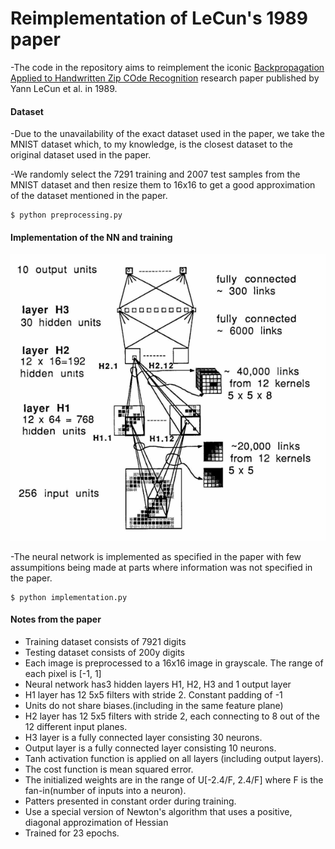 
# Reimplementation of LeCun's 1989 paper

-The code in the repository aims to reimplement the iconic [Backpropagation Applied to Handwritten Zip COde Recognition](http://yann.lecun.com/exdb/publis/pdf/lecun-89e.pdf) research paper published by Yann LeCun et al. in 1989.

#### Dataset

-Due to the unavailability of the exact dataset used in the paper, we take the MNIST dataset which, to my knowledge, is the closest dataset to the original dataset used in the paper.

-We randomly select the 7291 training and 2007 test samples from the MNIST dataset and then resize them to 16x16 to get a good approximation of the dataset mentioned in the paper.

```
$ python preprocessing.py
```

#### Implementation of the NN and training

![teaser](model_architecture.PNG)

-The neural network is implemented as specified in the paper with few assumpitions being made at parts where information was not specified in the paper. 

```
$ python implementation.py
```

#### Notes from the paper

- Training dataset consists of 7921 digits
- Testing dataset consists of 200y digits
- Each image is preprocessed to a 16x16 image in grayscale. The range of each pixel is [-1, 1]
- Neural network has3 hidden layers H1, H2, H3 and 1 output layer
- H1 layer has 12 5x5 filters with stride 2. Constant padding of -1
- Units do not share biases.(including in the same feature plane)
- H2 layer has 12 5x5 filters with stride 2, each connecting to 8 out of the 12 different input planes.
- H3 layer is a fully connected layer consisting 30 neurons.
- Output layer is a fully connected layer consisting 10 neurons.
- Tanh activation function is applied on all layers (including output layers).
- The cost function is mean squared error.
- The initialized weights are in the range of U[-2.4/F, 2.4/F] where F is the fan-in(number of inputs into a neuron).
- Patters presented in constant order during training.
- Use a special version of Newton's algorithm that uses a positive, diagonal approzimation of Hessian
- Trained for 23 epochs.






